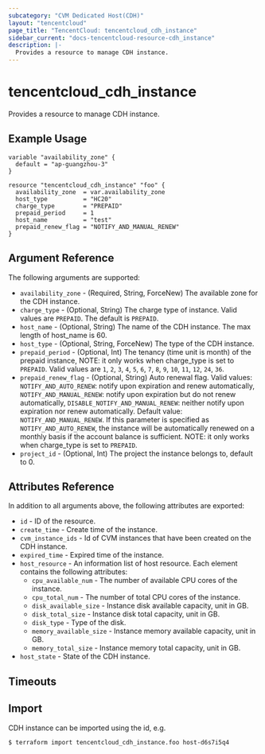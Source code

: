 ```yaml
---
subcategory: "CVM Dedicated Host(CDH)"
layout: "tencentcloud"
page_title: "TencentCloud: tencentcloud_cdh_instance"
sidebar_current: "docs-tencentcloud-resource-cdh_instance"
description: |-
  Provides a resource to manage CDH instance.
---
```


# tencentcloud_cdh_instance

Provides a resource to manage CDH instance.

## Example Usage

```hcl
variable "availability_zone" {
  default = "ap-guangzhou-3"
}

resource "tencentcloud_cdh_instance" "foo" {
  availability_zone  = var.availability_zone
  host_type          = "HC20"
  charge_type        = "PREPAID"
  prepaid_period     = 1
  host_name          = "test"
  prepaid_renew_flag = "NOTIFY_AND_MANUAL_RENEW"
}
```

## Argument Reference

The following arguments are supported:

* `availability_zone` - (Required, String, ForceNew) The available zone for the CDH instance.
* `charge_type` - (Optional, String) The charge type of instance. Valid values are `PREPAID`. The default is `PREPAID`.
* `host_name` - (Optional, String) The name of the CDH instance. The max length of host_name is 60.
* `host_type` - (Optional, String, ForceNew) The type of the CDH instance.
* `prepaid_period` - (Optional, Int) The tenancy (time unit is month) of the prepaid instance, NOTE: it only works when charge_type is set to `PREPAID`. Valid values are `1`, `2`, `3`, `4`, `5`, `6`, `7`, `8`, `9`, `10`, `11`, `12`, `24`, `36`.
* `prepaid_renew_flag` - (Optional, String) Auto renewal flag. Valid values: `NOTIFY_AND_AUTO_RENEW`: notify upon expiration and renew automatically, `NOTIFY_AND_MANUAL_RENEW`: notify upon expiration but do not renew automatically, `DISABLE_NOTIFY_AND_MANUAL_RENEW`: neither notify upon expiration nor renew automatically. Default value: `NOTIFY_AND_MANUAL_RENEW`. If this parameter is specified as `NOTIFY_AND_AUTO_RENEW`, the instance will be automatically renewed on a monthly basis if the account balance is sufficient. NOTE: it only works when charge_type is set to `PREPAID`.
* `project_id` - (Optional, Int) The project the instance belongs to, default to 0.

## Attributes Reference

In addition to all arguments above, the following attributes are exported:

* `id` - ID of the resource.
* `create_time` - Create time of the instance.
* `cvm_instance_ids` - Id of CVM instances that have been created on the CDH instance.
* `expired_time` - Expired time of the instance.
* `host_resource` - An information list of host resource. Each element contains the following attributes:
  * `cpu_available_num` - The number of available CPU cores of the instance.
  * `cpu_total_num` - The number of total CPU cores of the instance.
  * `disk_available_size` - Instance disk available capacity, unit in GB.
  * `disk_total_size` - Instance disk total capacity, unit in GB.
  * `disk_type` - Type of the disk.
  * `memory_available_size` - Instance memory available capacity, unit in GB.
  * `memory_total_size` - Instance memory total capacity, unit in GB.
* `host_state` - State of the CDH instance.


## Timeouts

<no value>


## Import

CDH instance can be imported using the id, e.g.

```
$ terraform import tencentcloud_cdh_instance.foo host-d6s7i5q4
```

